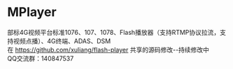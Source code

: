 # MPlayer
部标4G视频平台标准1076、107、1078、Flash播放器（支持RTMP协议拉流，支持视频点播）、4G终端、ADAS、DSM
</br>在 https://github.com/xuliang/flash-player 共享的源码修改--持续修改中
</br>QQ交流群：140847537
